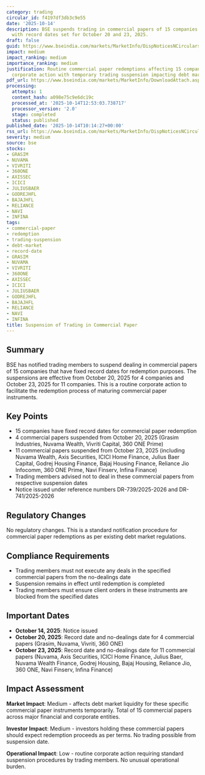 ```yaml
---
category: trading
circular_id: f4197df3db3c9e55
date: '2025-10-14'
description: BSE suspends trading in commercial papers of 15 companies due to redemption
  with record dates set for October 20 and 23, 2025.
draft: false
guid: https://www.bseindia.com/markets/MarketInfo/DispNoticesNCirculars.aspx?Noticeid={3901C64B-F21E-48EE-A666-6FB7C8A3774D}&noticeno=20251014-12&dt=10/14/2025&icount=12&totcount=34&flag=0
impact: medium
impact_ranking: medium
importance_ranking: medium
justification: Routine commercial paper redemptions affecting 15 companies. Standard
  corporate action with temporary trading suspension impacting debt market participants.
pdf_url: https://www.bseindia.com/markets/MarketInfo/DownloadAttach.aspx?id=20251014-12&attachedId=
processing:
  attempts: 1
  content_hash: a098e75c9e6dc19c
  processed_at: '2025-10-14T12:53:03.738717'
  processor_version: '2.0'
  stage: completed
  status: published
published_date: '2025-10-14T10:14:27+00:00'
rss_url: https://www.bseindia.com/markets/MarketInfo/DispNoticesNCirculars.aspx?Noticeid={3901C64B-F21E-48EE-A666-6FB7C8A3774D}&noticeno=20251014-12&dt=10/14/2025&icount=12&totcount=34&flag=0
severity: medium
source: bse
stocks:
- GRASIM
- NUVAMA
- VIVRITI
- 360ONE
- AXISSEC
- ICICI
- JULIUSBAER
- GODREJHFL
- BAJAJHFL
- RELIANCE
- NAVI
- INFINA
tags:
- commercial-paper
- redemption
- trading-suspension
- debt-market
- record-date
- GRASIM
- NUVAMA
- VIVRITI
- 360ONE
- AXISSEC
- ICICI
- JULIUSBAER
- GODREJHFL
- BAJAJHFL
- RELIANCE
- NAVI
- INFINA
title: Suspension of Trading in Commercial Paper
---
```


## Summary

BSE has notified trading members to suspend dealing in commercial papers of 15 companies that have fixed record dates for redemption purposes. The suspensions are effective from October 20, 2025 for 4 companies and October 23, 2025 for 11 companies. This is a routine corporate action to facilitate the redemption process of maturing commercial paper instruments.

## Key Points

- 15 companies have fixed record dates for commercial paper redemption
- 4 commercial papers suspended from October 20, 2025 (Grasim Industries, Nuvama Wealth, Vivriti Capital, 360 ONE Prime)
- 11 commercial papers suspended from October 23, 2025 (including Nuvama Wealth, Axis Securities, ICICI Home Finance, Julius Baer Capital, Godrej Housing Finance, Bajaj Housing Finance, Reliance Jio Infocomm, 360 ONE Prime, Navi Finserv, Infina Finance)
- Trading members advised not to deal in these commercial papers from respective suspension dates
- Notice issued under reference numbers DR-739/2025-2026 and DR-741/2025-2026

## Regulatory Changes

No regulatory changes. This is a standard notification procedure for commercial paper redemptions as per existing debt market regulations.

## Compliance Requirements

- Trading members must not execute any deals in the specified commercial papers from the no-dealings date
- Suspension remains in effect until redemption is completed
- Trading members must ensure client orders in these instruments are blocked from the specified dates

## Important Dates

- **October 14, 2025**: Notice issued
- **October 20, 2025**: Record date and no-dealings date for 4 commercial papers (Grasim, Nuvama, Vivriti, 360 ONE)
- **October 23, 2025**: Record date and no-dealings date for 11 commercial papers (Nuvama, Axis Securities, ICICI Home Finance, Julius Baer, Nuvama Wealth Finance, Godrej Housing, Bajaj Housing, Reliance Jio, 360 ONE, Navi Finserv, Infina Finance)

## Impact Assessment

**Market Impact**: Medium - affects debt market liquidity for these specific commercial paper instruments temporarily. Total of 15 commercial papers across major financial and corporate entities.

**Investor Impact**: Medium - investors holding these commercial papers should expect redemption proceeds as per terms. No trading possible from suspension date.

**Operational Impact**: Low - routine corporate action requiring standard suspension procedures by trading members. No unusual operational burden.